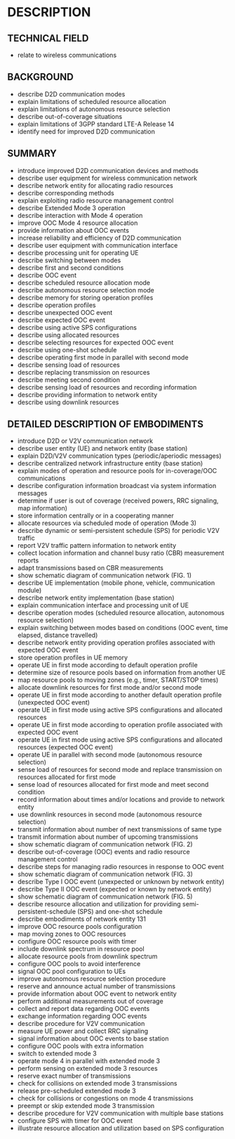 # DESCRIPTION

## TECHNICAL FIELD

- relate to wireless communications

## BACKGROUND

- describe D2D communication modes
- explain limitations of scheduled resource allocation
- explain limitations of autonomous resource selection
- describe out-of-coverage situations
- explain limitations of 3GPP standard LTE-A Release 14
- identify need for improved D2D communication

## SUMMARY

- introduce improved D2D communication devices and methods
- describe user equipment for wireless communication network
- describe network entity for allocating radio resources
- describe corresponding methods
- explain exploiting radio resource management control
- describe Extended Mode 3 operation
- describe interaction with Mode 4 operation
- improve OOC Mode 4 resource allocation
- provide information about OOC events
- increase reliability and efficiency of D2D communication
- describe user equipment with communication interface
- describe processing unit for operating UE
- describe switching between modes
- describe first and second conditions
- describe OOC event
- describe scheduled resource allocation mode
- describe autonomous resource selection mode
- describe memory for storing operation profiles
- describe operation profiles
- describe unexpected OOC event
- describe expected OOC event
- describe using active SPS configurations
- describe using allocated resources
- describe selecting resources for expected OOC event
- describe using one-shot schedule
- describe operating first mode in parallel with second mode
- describe sensing load of resources
- describe replacing transmission on resources
- describe meeting second condition
- describe sensing load of resources and recording information
- describe providing information to network entity
- describe using downlink resources

## DETAILED DESCRIPTION OF EMBODIMENTS

- introduce D2D or V2V communication network
- describe user entity (UE) and network entity (base station)
- explain D2D/V2V communication types (periodic/aperiodic messages)
- describe centralized network infrastructure entity (base station)
- explain modes of operation and resource pools for in-coverage/OOC communications
- describe configuration information broadcast via system information messages
- determine if user is out of coverage (received powers, RRC signaling, map information)
- store information centrally or in a cooperating manner
- allocate resources via scheduled mode of operation (Mode 3)
- describe dynamic or semi-persistent schedule (SPS) for periodic V2V traffic
- report V2V traffic pattern information to network entity
- collect location information and channel busy ratio (CBR) measurement reports
- adapt transmissions based on CBR measurements
- show schematic diagram of communication network (FIG. 1)
- describe UE implementation (mobile phone, vehicle, communication module)
- describe network entity implementation (base station)
- explain communication interface and processing unit of UE
- describe operation modes (scheduled resource allocation, autonomous resource selection)
- explain switching between modes based on conditions (OOC event, time elapsed, distance travelled)
- describe network entity providing operation profiles associated with expected OOC event
- store operation profiles in UE memory
- operate UE in first mode according to default operation profile
- determine size of resource pools based on information from another UE
- map resource pools to moving zones (e.g., timer, START/STOP times)
- allocate downlink resources for first mode and/or second mode
- operate UE in first mode according to another default operation profile (unexpected OOC event)
- operate UE in first mode using active SPS configurations and allocated resources
- operate UE in first mode according to operation profile associated with expected OOC event
- operate UE in first mode using active SPS configurations and allocated resources (expected OOC event)
- operate UE in parallel with second mode (autonomous resource selection)
- sense load of resources for second mode and replace transmission on resources allocated for first mode
- sense load of resources allocated for first mode and meet second condition
- record information about times and/or locations and provide to network entity
- use downlink resources in second mode (autonomous resource selection)
- transmit information about number of next transmissions of same type
- transmit information about number of upcoming transmissions
- show schematic diagram of communication network (FIG. 2)
- describe out-of-coverage (OOC) events and radio resource management control
- describe steps for managing radio resources in response to OOC event
- show schematic diagram of communication network (FIG. 3)
- describe Type I OOC event (unexpected or unknown by network entity)
- describe Type II OOC event (expected or known by network entity)
- show schematic diagram of communication network (FIG. 5)
- describe resource allocation and utilization for providing semi-persistent-schedule (SPS) and one-shot schedule
- describe embodiments of network entity 131
- improve OOC resource pools configuration
- map moving zones to OOC resources
- configure OOC resource pools with timer
- include downlink spectrum in resource pool
- allocate resource pools from downlink spectrum
- configure OOC pools to avoid interference
- signal OOC pool configuration to UEs
- improve autonomous resource selection procedure
- reserve and announce actual number of transmissions
- provide information about OOC event to network entity
- perform additional measurements out of coverage
- collect and report data regarding OOC events
- exchange information regarding OOC events
- describe procedure for V2V communication
- measure UE power and collect RRC signaling
- signal information about OOC events to base station
- configure OOC pools with extra information
- switch to extended mode 3
- operate mode 4 in parallel with extended mode 3
- perform sensing on extended mode 3 resources
- reserve exact number of transmissions
- check for collisions on extended mode 3 transmissions
- release pre-scheduled extended mode 3
- check for collisions or congestions on mode 4 transmissions
- preempt or skip extended mode 3 transmission
- describe procedure for V2V communication with multiple base stations
- configure SPS with timer for OOC event
- illustrate resource allocation and utilization based on SPS configuration

